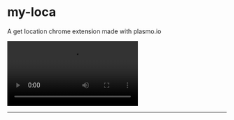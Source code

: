 # my-loca
A get location chrome extension made with plasmo.io

<!-- <video controls width="560" height="315">
  <source src="./video/demo.mp4" type="video/mp4">
  Your browser does not support the video tag.
</video> -->
<!-- ![demo](./video/demo.gif) -->
![demo](https://github.com/1447bits/my-loca/blob/main/video/demo.mp4)

<hr />
